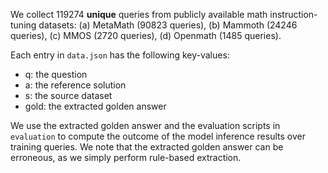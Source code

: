 We collect 119274 **unique** queries from publicly available math instruction-tuning datasets: (a) MetaMath (90823 queries), (b) Mammoth (24246 queries), (c) MMOS (2720 queries), (d) Openmath (1485 queries).

Each entry in `data.json` has the following key-values:
- q: the question
- a: the reference solution
- s: the source dataset
- gold: the extracted golden answer

We use the extracted golden answer and the evaluation scripts in `evaluation` to compute the outcome of the model inference results over training queries. We note that the extracted golden answer can be erroneous, as we simply perform rule-based extraction.